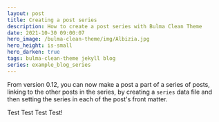 ```yaml
---
layout: post
title: Creating a post series
description: How to create a post series with Bulma Clean Theme
date: 2021-10-30 09:00:07
hero_image: /bulma-clean-theme/img/Albizia.jpg
hero_height: is-small
hero_darken: true
tags: bulma-clean-theme jekyll blog
series: example_blog_series
---
```


From version 0.12, you can now make a post a part of a series of posts, linking to the other posts in the series, by creating a `series` data file and then setting the series in each of the post's front matter.  

Test Test Test Test!